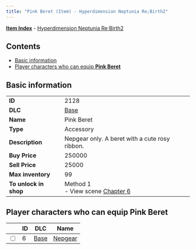 ```yaml
---
title: "Pink Beret (Item) - Hyperdimension Neptunia Re;Birth2"
---
```


[**Item Index**](/neptunia/rb2/item/index.html) - [Hyperdimension Neptunia Re;Birth2](/neptunia/rb2)

## Contents

- [Basic information](#basic-information)
- [Player characters who can equip **Pink Beret**](#player-characters-who-can-equip-pink-beret)

## Basic information

|   |   |
| -- | -- |
| **ID** | 2128 |
| **DLC** | [Base](/neptunia/rb2/dlc/0-base.html) |
| **Name** | Pink Beret |
| **Type** | Accessory |
| **Description** | Nepgear only. A beret with a cute rosy ribbon. |
| **Buy Price** | 250000 |
| **Sell Price** | 25000 |
| **Max inventory** | 99 |
| **To unlock in shop** | Method 1<br />- View scene [Chapter 6](/neptunia/rb2/scene/0-401-chapter-6.html) |

## Player characters who can equip **Pink Beret**

|    | ID | DLC | Name |
| -- | -- | --- | ---- |
| <input type="checkbox" id="rb2-player-0-6" class="trackbox" /> | 6 | [Base](/neptunia/rb2/dlc/0-base.html) | [Nepgear](/neptunia/rb2/player/0-6-nepgear.html) |
